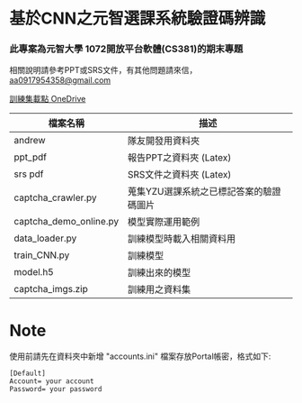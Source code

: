 # 基於CNN之元智選課系統驗證碼辨識
### 此專案為元智大學 1072開放平台軟體(CS381)的期末專題

相關說明請參考PPT或SRS文件，有其他問題請來信，aa0917954358@gmail.com

[訓練集載點 OneDrive](https://yzu365-my.sharepoint.com/:u:/g/personal/s1051522_mail_yzu_edu_tw/EZ8W8xKsBktOs8SukNfew5YBcoAvwHLxJDMhQu5zPBwllw?e=3cgcM2)

|檔案名稱|描述|
|-------|----|
|andrew|隊友開發用資料夾|
|ppt_pdf| 報告PPT之資料夾 (Latex) |
|srs pdf| SRS文件之資料夾 (Latex) |
|captcha_crawler.py| 蒐集YZU選課系統之已標記答案的驗證碼圖片 |
|captcha_demo_online.py| 模型實際運用範例 |
|data_loader.py| 訓練模型時載入相關資料用 |
|train_CNN.py| 訓練模型 |
|model.h5| 訓練出來的模型 |
|captcha_imgs.zip| 訓練用之資料集 |

# Note
使用前請先在資料夾中新增 "accounts.ini" 檔案存放Portal帳密，格式如下:
```
[Default]
Account= your account
Password= your password
```
